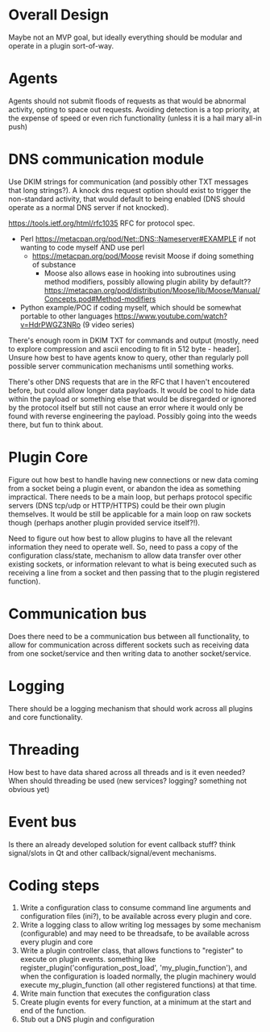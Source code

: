 # Overall Design

Maybe not an MVP goal, but ideally everything should be modular and operate in a plugin sort-of-way. 

# Agents

Agents should not submit floods of requests as that would be abnormal activity, opting to space out requests. Avoiding detection is a top priority, at the expense of speed or even rich functionality (unless it is a hail mary all-in push)

# DNS communication module

Use DKIM strings for communication (and possibly other TXT messages that long strings?). A knock dns request option should exist to trigger the non-standard activity, that would default to being enabled (DNS should operate as a normal DNS server if not knocked).

https://tools.ietf.org/html/rfc1035 RFC for protocol spec.

- Perl https://metacpan.org/pod/Net::DNS::Nameserver#EXAMPLE if not wanting to code myself AND use perl
    - https://metacpan.org/pod/Moose revisit Moose if doing something of substance
        - Moose also allows ease in hooking into subroutines using method modifiers, possibly allowing plugin ability by default?? https://metacpan.org/pod/distribution/Moose/lib/Moose/Manual/Concepts.pod#Method-modifiers
- Python example/POC if coding myself, which should be somewhat portable to other languages https://www.youtube.com/watch?v=HdrPWGZ3NRo (9 video series) 

There's enough room in DKIM TXT for commands and output (mostly, need to explore compression and ascii encoding to fit in 512 byte - header]. Unsure how best to have agents know to query, other than regularly poll possible server communication mechanisms until something works. 

There's other DNS requests that are in the RFC that I haven't encoutered before, but could allow longer data payloads. It would be cool to hide data within the payload or something else that would be disregarded or ignored by the protocol itself but still not cause an error where it would only be found with reverse engineering the payload. Possibly going into the weeds there, but fun to think about. 

# Plugin Core

Figure out how best to handle having new connections or new data coming from a socket being a plugin event, or abandon the idea as something impractical. There needs to be a main loop, but perhaps protocol specific servers (DNS tcp/udp or HTTP/HTTPS) could be their own plugin themselves. It would be still be applicable for a main loop on raw sockets though (perhaps another plugin provided service itself?!).

Need to figure out how best to allow plugins to have all the relevant information they need to operate well. So, need to pass a copy of the configuration class/state, mechanism to allow data transfer over other existing sockets, or information relevant to what is being executed such as receiving a line from a socket and then passing that to the plugin registered function).

# Communication bus

Does there need to be a communication bus between all functionality, to allow for communication across different sockets such as receiving data from one socket/service and then writing data to another socket/service. 

# Logging 

There should be a logging mechanism that should work across all plugins and core functionality. 

# Threading

How best to have data shared across all threads and is it even needed? When should threading be used (new services? logging? something not obvious yet)

# Event bus

Is there an already developed solution for event callback stuff? think signal/slots in Qt and other callback/signal/event mechanisms. 

# Coding steps

1. Write a configuration class to consume command line arguments and configuration files (ini?), to be available across every plugin and core.
2. Write a logging class to allow writing log messages by some mechanism (configurable) and may need to be threadsafe, to be available across every plugin and core
2. Write a plugin controller class, that allows functions to "register" to execute on plugin events. something like register_plugin('configuration_post_load', 'my_plugin_function'), and when the configuration is loaded normally, the plugin machinery would execute my_plugin_function (all other registered functions) at that time.
3. Write main function that executes the configuration class
4. Create plugin events for every function, at a minimum at the start and end of the function.
5. Stub out a DNS plugin and configuration 
